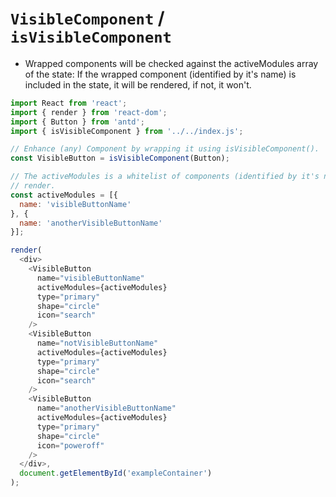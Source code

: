 # `VisibleComponent` / `isVisibleComponent`

* Wrapped components will be checked against the activeModules array of the state: If the wrapped component (identified by it's name) is included in the state, it will be rendered, if not, it won't.

```javascript
import React from 'react';
import { render } from 'react-dom';
import { Button } from 'antd';
import { isVisibleComponent } from '../../index.js';

// Enhance (any) Component by wrapping it using isVisibleComponent().
const VisibleButton = isVisibleComponent(Button);

// The activeModules is a whitelist of components (identified by it's names) to
// render.
const activeModules = [{
  name: 'visibleButtonName'
}, {
  name: 'anotherVisibleButtonName'
}];

render(
  <div>
    <VisibleButton
      name="visibleButtonName"
      activeModules={activeModules}
      type="primary"
      shape="circle"
      icon="search"
    />
    <VisibleButton
      name="notVisibleButtonName"
      activeModules={activeModules}
      type="primary"
      shape="circle"
      icon="search"
    />
    <VisibleButton
      name="anotherVisibleButtonName"
      activeModules={activeModules}
      type="primary"
      shape="circle"
      icon="poweroff"
    />
  </div>,
  document.getElementById('exampleContainer')
);
```
